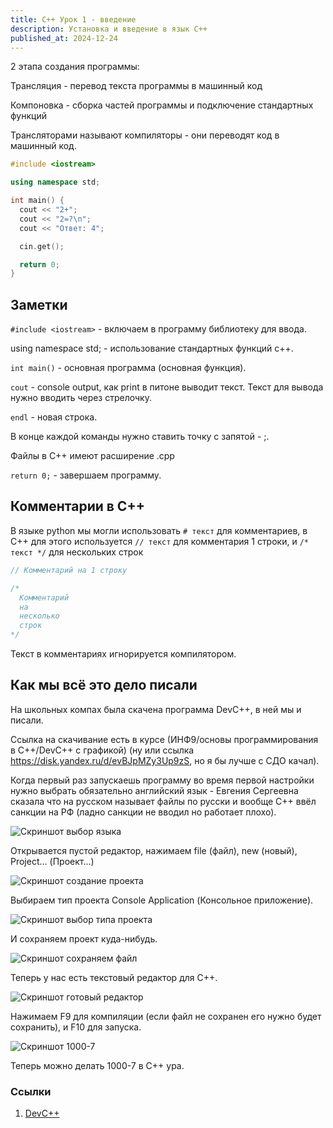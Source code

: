 ```yaml
---
title: C++ Урок 1 - введение
description: Установка и введение в язык C++
published_at: 2024-12-24
---
```


2 этапа создания программы:

Трансляция - перевод текста программы в машинный код

Компоновка - сборка частей программы и подключение стандартных функций

Трансляторами называют компиляторы - они переводят код в машинный код.

```cpp
#include <iostream>

using namespace std;

int main() {
  cout << "2+";
  cout << "2=?\n";
  cout << "Ответ: 4";

  cin.get();

  return 0;
}
```

## Заметки

`#include <iostream>` - включаем в программу библиотеку для ввода.

using namespace std; - использование стандартных функций c++.

`int main()` - основная программа (основная функция).

`cout` - console output, как print в питоне выводит текст. Текст для вывода
нужно вводить через стрелочку.

`endl` - новая строка.

В конце каждой команды нужно ставить точку с запятой - ;.

Файлы в C++ имеют расширение .cpp

`return 0;` - завершаем программу.

## Комментарии в C++

В языке python мы могли использовать `# текст` для комментариев, в C++ для этого
используется `// текст` для комментария 1 строки, и `/* текст */` для нескольких
строк

```cpp
// Комментарий на 1 строку

/*
  Комментарий
  на
  несколько
  строк
*/
```

Текст в комментариях игнорируется компилятором.

## Как мы всё это дело писали

На школьных компах была скачена программа DevC++, в ней мы и писали.

Ссылка на скачивание есть в курсе (ИНФ9/основы программирования в С++/DevC++ с
графикой) (ну или ссылка <https://disk.yandex.ru/d/evBJpMZy3Up9zS>, но я бы
лучше с СДО качал).

Когда первый раз запускаешь программу во время первой настройки нужно выбрать
обязательно английский язык - Евгения Сергеевна сказала что на русском называет
файлы по русски и вообще C++ ввёл санкции на РФ (ладно санкции не вводил но
работает плохо).

![Скриншот выбор языка](./cpp/language-select.png)

Открывается пустой редактор, нажимаем file (файл), new (новый), Project...
(Проект...)

![Скриншот создание проекта](./cpp/create-new-project.png)

Выбираем тип проекта Console Application (Консольное приложение).

![Скриншот выбор типа проекта](./cpp/select-console-application.png)

И сохраняем проект куда-нибудь.

![Скриншот сохраняем файл](./cpp/save-project.png)

Теперь у нас есть текстовый редактор для C++.

![Скриншот готовый редактор](./cpp/ready-editor.png)

Нажимаем F9 для компиляции (если файл не сохранен его нужно будет сохранить), и
F10 для запуска.

![Скриншот 1000-7](./cpp/1000-7.png)

Теперь можно делать 1000-7 в C++ ура.

### Ссылки

1. [DevC++](https://sourceforge.net/projects/dev-cpp/files/latest/download)
